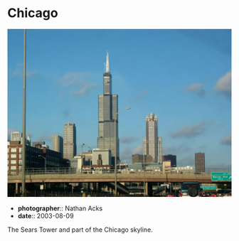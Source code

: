 # Chicago

![The Sears Tower and part of the Chicago skyline, as seen from a traffic jam](assets/2003-08-09-chicago.webp)

* **photographer**:: Nathan Acks  
* **date**:: 2003-08-09

The Sears Tower and part of the Chicago skyline.
